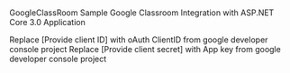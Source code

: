 #
GoogleClassRoom
Sample Google Classroom Integration with ASP.NET Core 3.0 Application

Replace [Provide client ID] with oAuth ClientID from google developer console project 
Replace [Provide client secret] with App key from google developer console project 
